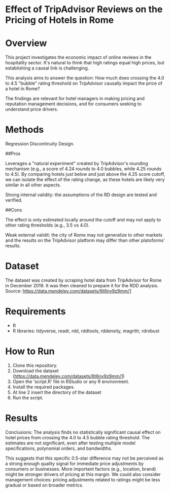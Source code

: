 # Effect of TripAdvisor Reviews on the Pricing of Hotels in Rome
 

# Overview
This project investigates the economic impact of online reviews in the hospitality sector. It's natural to think that high ratings equal high prices, but establishing a causal link is challenging.
 
This analysis aims to answer the question: How much does crossing the 4.0 to 4.5 "bubble" rating threshold on TripAdvisor causally impact the price of a hotel in Rome?

The findings are relevant for hotel managers in making pricing and reputation management decisions, and for consumers seeking to understand price drivers.

# Methods
Regression Discontinuity Design.

##Pros

Leverages a "natural experiment" created by TripAdvisor's rounding mechanism (e.g., a score of 4.24 rounds to 4.0 bubbles, while 4.25 rounds to 4.5).
By comparing hotels just below and just above the 4.25 score cutoff, we can isolate the effect of the rating change, as these hotels are likely very similar in all other aspects.

Strong internal validity: the assumptions of the RD design are tested and verified.

##Cons

The effect is only estimated locally around the cutoff and may not apply to other rating thresholds (e.g., 3.5 vs 4.0).

Weak external validit: the city of Rome may not generalize to other markets and the results on the TripAdvisor platform may differ than other platoforms' results.


# Dataset
The dataset was created by scraping hotel data from TripAdvisor for Rome in December 2019. It was then cleaned to prepare it for the RDD analysis.
Source: https://data.mendeley.com/datasets/6t6nv9z9mm/1


# Requirements
- R
- R libraries: tidyverse, readr, rdd, rddtools, rddensity, magrittr, rdrobust

# How to Run
1. Clone this repository.
2. Download the dataset (https://data.mendeley.com/datasets/6t6nv9z9mm/1)
3. Open the 'script.R' file in RStudio or any R environment.
4. Install the required packages.
5. At line 2 insert the directory of the dataset
6. Run the script.

# Results
Conclusions: The analysis finds no statistically significant causal effect on hotel prices from crossing the 4.0 to 4.5 bubble rating threshold. The estimates are not significant, even after testing multiple model specifications, polynomial orders, and bandwidths.

This suggests that this specific 0.5-star difference may not be perceived as a strong enough quality signal for immediate price adjustments by consumers or businesses. More important factors (e.g., location, brand) might be stronger drivers of pricing at this margin. We could also consider management choices: pricing adjustments related to ratings might be less gradual or based on broader metrics.